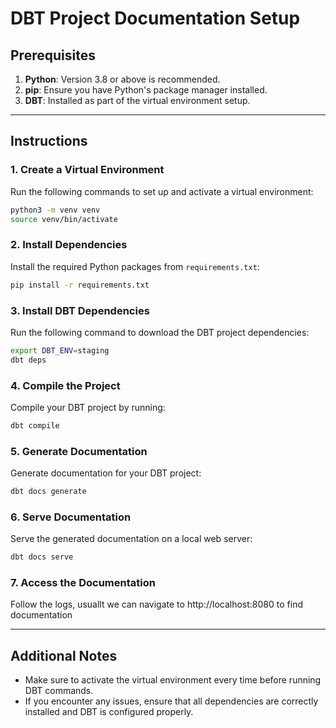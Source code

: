 
# DBT Project Documentation Setup

## Prerequisites
1. **Python**: Version 3.8 or above is recommended.
2. **pip**: Ensure you have Python's package manager installed.
3. **DBT**: Installed as part of the virtual environment setup.

---

## Instructions

### 1. Create a Virtual Environment
Run the following commands to set up and activate a virtual environment:

```bash
python3 -m venv venv
source venv/bin/activate
```

### 2. Install Dependencies
Install the required Python packages from `requirements.txt`:
```bash
pip install -r requirements.txt
```

### 3. Install DBT Dependencies
Run the following command to download the DBT project dependencies:
```bash
export DBT_ENV=staging
dbt deps
```

### 4. Compile the Project
Compile your DBT project by running:
```bash
dbt compile
```

### 5. Generate Documentation
Generate documentation for your DBT project:
```bash
dbt docs generate
```

### 6. Serve Documentation
Serve the generated documentation on a local web server:
```bash
dbt docs serve
```

### 7. Access the Documentation
Follow the logs, usuallt we can navigate to http://localhost:8080 to find documentation

---

## Additional Notes
- Make sure to activate the virtual environment every time before running DBT commands.
- If you encounter any issues, ensure that all dependencies are correctly installed and DBT is configured properly.

